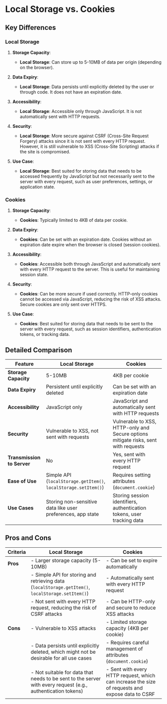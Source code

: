 # Local Storage vs. Cookies

## Key Differences

### Local Storage

1. **Storage Capacity**:

   - **Local Storage**: Can store up to 5-10MB of data per origin (depending on the browser).

2. **Data Expiry**:

   - **Local Storage**: Data persists until explicitly deleted by the user or through code. It does not have an expiration date.

3. **Accessibility**:

   - **Local Storage**: Accessible only through JavaScript. It is not automatically sent with HTTP requests.

4. **Security**:

   - **Local Storage**: More secure against CSRF (Cross-Site Request Forgery) attacks since it is not sent with every HTTP request. However, it is still vulnerable to XSS (Cross-Site Scripting) attacks if the site is compromised.

5. **Use Case**:
   - **Local Storage**: Best suited for storing data that needs to be accessed frequently by JavaScript but not necessarily sent to the server with every request, such as user preferences, settings, or application state.

### Cookies

1. **Storage Capacity**:

   - **Cookies**: Typically limited to 4KB of data per cookie.

2. **Data Expiry**:

   - **Cookies**: Can be set with an expiration date. Cookies without an expiration date expire when the browser is closed (session cookies).

3. **Accessibility**:

   - **Cookies**: Accessible both through JavaScript and automatically sent with every HTTP request to the server. This is useful for maintaining session state.

4. **Security**:

   - **Cookies**: Can be more secure if used correctly. HTTP-only cookies cannot be accessed via JavaScript, reducing the risk of XSS attacks. Secure cookies are only sent over HTTPS.

5. **Use Case**:
   - **Cookies**: Best suited for storing data that needs to be sent to the server with every request, such as session identifiers, authentication tokens, or tracking data.

## Detailed Comparison

| **Feature**                | **Local Storage**                                               | **Cookies**                                                                        |
| -------------------------- | --------------------------------------------------------------- | ---------------------------------------------------------------------------------- |
| **Storage Capacity**       | 5-10MB                                                          | 4KB per cookie                                                                     |
| **Data Expiry**            | Persistent until explicitly deleted                             | Can be set with an expiration date                                                 |
| **Accessibility**          | JavaScript only                                                 | JavaScript and automatically sent with HTTP requests                               |
| **Security**               | Vulnerable to XSS, not sent with requests                       | Vulnerable to XSS, HTTP-only and Secure options mitigate risks, sent with requests |
| **Transmission to Server** | No                                                              | Yes, sent with every HTTP request                                                  |
| **Ease of Use**            | Simple API (`localStorage.getItem()`, `localStorage.setItem()`) | Requires setting attributes (`document.cookie`)                                    |
| **Use Cases**              | Storing non-sensitive data like user preferences, app state     | Storing session identifiers, authentication tokens, user tracking data             |

## Pros and Cons

| **Criteria** | **Local Storage**                                                                                            | **Cookies**                                                                                     |
| ------------ | ------------------------------------------------------------------------------------------------------------ | ----------------------------------------------------------------------------------------------- |
| **Pros**     | - Larger storage capacity (5-10MB)                                                                           | - Can be set to expire automatically                                                            |
|              | - Simple API for storing and retrieving data (`localStorage.getItem()`, `localStorage.setItem()`)            | - Automatically sent with every HTTP request                                                    |
|              | - Not sent with every HTTP request, reducing the risk of CSRF attacks                                        | - Can be HTTP-only and secure to reduce XSS attacks                                             |
| **Cons**     | - Vulnerable to XSS attacks                                                                                  | - Limited storage capacity (4KB per cookie)                                                     |
|              | - Data persists until explicitly deleted, which might not be desirable for all use cases                     | - Requires careful management of attributes (`document.cookie`)                                 |
|              | - Not suitable for data that needs to be sent to the server with every request (e.g., authentication tokens) | - Sent with every HTTP request, which can increase the size of requests and expose data to CSRF |
